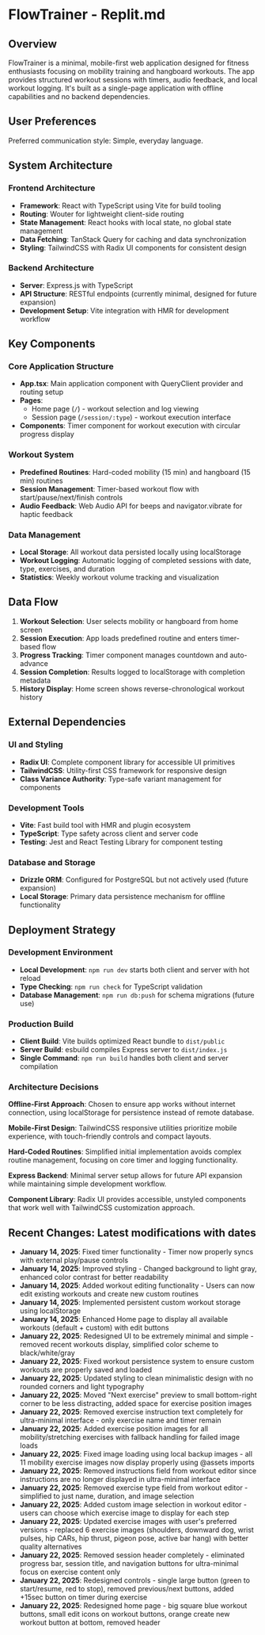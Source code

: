 # FlowTrainer - Replit.md

## Overview

FlowTrainer is a minimal, mobile-first web application designed for fitness enthusiasts focusing on mobility training and hangboard workouts. The app provides structured workout sessions with timers, audio feedback, and local workout logging. It's built as a single-page application with offline capabilities and no backend dependencies.

## User Preferences

Preferred communication style: Simple, everyday language.

## System Architecture

### Frontend Architecture
- **Framework**: React with TypeScript using Vite for build tooling
- **Routing**: Wouter for lightweight client-side routing
- **State Management**: React hooks with local state, no global state management
- **Data Fetching**: TanStack Query for caching and data synchronization
- **Styling**: TailwindCSS with Radix UI components for consistent design

### Backend Architecture
- **Server**: Express.js with TypeScript
- **API Structure**: RESTful endpoints (currently minimal, designed for future expansion)
- **Development Setup**: Vite integration with HMR for development workflow

## Key Components

### Core Application Structure
- **App.tsx**: Main application component with QueryClient provider and routing setup
- **Pages**: 
  - Home page (`/`) - workout selection and log viewing
  - Session page (`/session/:type`) - workout execution interface
- **Components**: Timer component for workout execution with circular progress display

### Workout System
- **Predefined Routines**: Hard-coded mobility (15 min) and hangboard (15 min) routines
- **Session Management**: Timer-based workout flow with start/pause/next/finish controls
- **Audio Feedback**: Web Audio API for beeps and navigator.vibrate for haptic feedback

### Data Management
- **Local Storage**: All workout data persisted locally using localStorage
- **Workout Logging**: Automatic logging of completed sessions with date, type, exercises, and duration
- **Statistics**: Weekly workout volume tracking and visualization

## Data Flow

1. **Workout Selection**: User selects mobility or hangboard from home screen
2. **Session Execution**: App loads predefined routine and enters timer-based flow
3. **Progress Tracking**: Timer component manages countdown and auto-advance
4. **Session Completion**: Results logged to localStorage with completion metadata
5. **History Display**: Home screen shows reverse-chronological workout history

## External Dependencies

### UI and Styling
- **Radix UI**: Complete component library for accessible UI primitives
- **TailwindCSS**: Utility-first CSS framework for responsive design
- **Class Variance Authority**: Type-safe variant management for components

### Development Tools
- **Vite**: Fast build tool with HMR and plugin ecosystem
- **TypeScript**: Type safety across client and server code
- **Testing**: Jest and React Testing Library for component testing

### Database and Storage
- **Drizzle ORM**: Configured for PostgreSQL but not actively used (future expansion)
- **Local Storage**: Primary data persistence mechanism for offline functionality

## Deployment Strategy

### Development Environment
- **Local Development**: `npm run dev` starts both client and server with hot reload
- **Type Checking**: `npm run check` for TypeScript validation
- **Database Management**: `npm run db:push` for schema migrations (future use)

### Production Build
- **Client Build**: Vite builds optimized React bundle to `dist/public`
- **Server Build**: esbuild compiles Express server to `dist/index.js`
- **Single Command**: `npm run build` handles both client and server compilation

### Architecture Decisions

**Offline-First Approach**: Chosen to ensure app works without internet connection, using localStorage for persistence instead of remote database.

**Mobile-First Design**: TailwindCSS responsive utilities prioritize mobile experience, with touch-friendly controls and compact layouts.

**Hard-Coded Routines**: Simplified initial implementation avoids complex routine management, focusing on core timer and logging functionality.

**Express Backend**: Minimal server setup allows for future API expansion while maintaining simple development workflow.

**Component Library**: Radix UI provides accessible, unstyled components that work well with TailwindCSS customization approach.

## Recent Changes: Latest modifications with dates

- **January 14, 2025**: Fixed timer functionality - Timer now properly syncs with external play/pause controls
- **January 14, 2025**: Improved styling - Changed background to light gray, enhanced color contrast for better readability
- **January 14, 2025**: Added workout editing functionality - Users can now edit existing workouts and create new custom routines
- **January 14, 2025**: Implemented persistent custom workout storage using localStorage
- **January 14, 2025**: Enhanced Home page to display all available workouts (default + custom) with edit buttons
- **January 22, 2025**: Redesigned UI to be extremely minimal and simple - removed recent workouts display, simplified color scheme to black/white/gray
- **January 22, 2025**: Fixed workout persistence system to ensure custom workouts are properly saved and loaded
- **January 22, 2025**: Updated styling to clean minimalistic design with no rounded corners and light typography
- **January 22, 2025**: Moved "Next exercise" preview to small bottom-right corner to be less distracting, added space for exercise position images
- **January 22, 2025**: Removed exercise instruction text completely for ultra-minimal interface - only exercise name and timer remain
- **January 22, 2025**: Added exercise position images for all mobility/stretching exercises with fallback handling for failed image loads
- **January 22, 2025**: Fixed image loading using local backup images - all 11 mobility exercise images now display properly using @assets imports
- **January 22, 2025**: Removed instructions field from workout editor since instructions are no longer displayed in ultra-minimal interface
- **January 22, 2025**: Removed exercise type field from workout editor - simplified to just name, duration, and image selection
- **January 22, 2025**: Added custom image selection in workout editor - users can choose which exercise image to display for each step
- **January 22, 2025**: Updated exercise images with user's preferred versions - replaced 6 exercise images (shoulders, downward dog, wrist pulses, hip CARs, hip thrust, pigeon pose, active bar hang) with better quality alternatives
- **January 22, 2025**: Removed session header completely - eliminated progress bar, session title, and navigation buttons for ultra-minimal focus on exercise content only
- **January 22, 2025**: Redesigned controls - single large button (green to start/resume, red to stop), removed previous/next buttons, added +15sec button on timer during exercise
- **January 22, 2025**: Redesigned home page - big square blue workout buttons, small edit icons on workout buttons, orange create new workout button at bottom, removed header